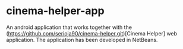 cinema-helper-app
=================

An android application that works together with the (https://github.com/serioja90/cinema-helper.git)[Cinema Helper]
web application. The application has been developed in NetBeans.
